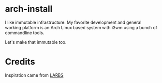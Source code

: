 # arch-install
I like immutable infrastructure. My favorite development and general working platform is an Arch Linux based system with i3wm using a bunch of commandline tools.

Let's make that immutable too.

# Credits
Inspiration came from [LARBS](https://larbs.xyz/)
